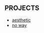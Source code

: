 ## PROJECTS

* [aesthetic](https://werninator.github.io/aesthetic/)
* [no way](https://werninator.github.io/no-way/)
